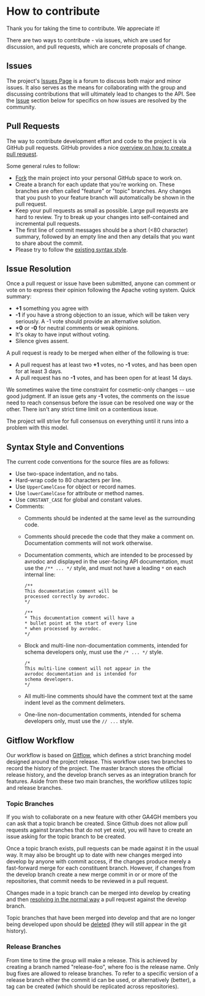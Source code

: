 # How to contribute

Thank you for taking the time to contribute. We appreciate it!

There are two ways to contribute - via issues, which are used for discussion, and pull requests, which are concrete proposals of change.

## Issues

The project's [Issues Page](https://github.com/ga4gh/ga4gh-consent-policy/issues) is a forum to discuss both major and minor issues. It also serves as the means for collaborating with the group and discussing contributions that will ultimately lead to changes to the API. See the [Issue](#issue_resolution) section below for specifics on how issues are resolved by the community.

## Pull Requests

The way to contribute development effort and code to the project is via GitHub pull requests. GitHub provides a nice [overview on how to create a pull request](https://help.github.com/articles/creating-a-pull-request).

Some general rules to follow:

-   [Fork](https://help.github.com/articles/fork-a-repo) the main project into your personal GitHub space to work on.
-   Create a branch for each update that you're working on. These branches are often called "feature" or "topic" branches. Any changes that you push to your feature branch will automatically be shown in the pull request.
-   Keep your pull requests as small as possible. Large pull requests are hard to review. Try to break up your changes into self-contained and incremental pull requests.
-   The first line of commit messages should be a short (&lt;80 character) summary, followed by an empty line and then any details that you want to share about the commit.
-   Please try to follow the [existing syntax style](#syntax_style).

## Issue Resolution

Once a pull request or issue have been submitted, anyone can comment or vote on to express their opinion following the Apache voting system. Quick summary:

-   **+1** something you agree with
-   **-1** if you have a strong objection to an issue, which will be taken very seriously. A -1 vote should provide an alternative solution.
-   **+0** or **-0** for neutral comments or weak opinions.
-   It's okay to have input without voting.
-   Silence gives assent.

A pull request is ready to be merged when either of the following is true:
- A pull request has at least two **+1** votes, no **-1** votes, and has been open for at least 3 days.
- A pull request has no **-1** votes, and has been open for at least 14 days.

We sometimes waive the time constraint for cosmetic-only changes -- use good judgment. If an issue gets any **-1** votes, the comments on the issue need to reach consensus before the issue can be resolved one way or the other. There isn't any strict time limit on a contentious issue.

The project will strive for full consensus on everything until it runs into a problem with this model.

## Syntax Style and Conventions

The current code conventions for the source files are as follows:

-   Use two-space indentation, and no tabs.
-   Hard-wrap code to 80 characters per line.
-   Use `UpperCamelCase` for object or record names.
-   Use `lowerCamelCase` for attribute or method names.
-   Use `CONSTANT_CASE` for global and constant values.
-   Comments:
    -   Comments should be indented at the same level as the surrounding code.
    -   Comments should precede the code that they make a comment on. Documentation comments will not work otherwise.
    -   Documentation comments, which are intended to be processed by avrodoc and displayed in the user-facing API documentation, must use the `/** ... */` style, and must not have a leading `*` on each internal line:

            /**
            This documentation comment will be
            processed correctly by avrodoc.
            */

            /**
            * This documentation comment will have a
            * bullet point at the start of every line
            * when processed by avrodoc.
            */

    -   Block and multi-line non-documentation comments, intended for schema developers only, must use the `/* ... */` style.

            /*
            This multi-line comment will not appear in the
            avrodoc documentation and is intended for
            schema developers.
            */

    -   All multi-line comments should have the comment text at the same indent level as the comment delimeters.
    -   One-line non-documentation comments, intended for schema developers only, must use the `// ...` style.

## Gitflow Workflow

Our workflow is based on [Gitflow](https://www.atlassian.com/git/tutorials/comparing-workflows/gitflow-workflow), which defines a strict branching model designed around the project release. This workflow uses two branches to record the history of the project. The master branch stores the official release history, and the develop branch serves as an integration branch for features. Aside from these two main branches, the workflow utilizes topic and release branches.

### Topic Branches

If you wish to collaborate on a new feature with other GA4GH members you can ask that a topic branch be created. Since Github does not allow pull requests against branches that do not yet exist, you will have to create an issue asking for the topic branch to be created.

Once a topic branch exists, pull requests can be made against it in the usual way. It may also be brought up to date with new changes merged into develop by anyone with commit access, if the changes produce merely a fast-forward merge for each constituent branch. However, if changes from the develop branch create a new merge commit in or or more of the repositories, that commit needs to be reviewed in a pull request.

Changes made in a topic branch can be merged into develop by creating and then [resolving in the normal way](#issue_resolution) a pull request against the develop branch.

Topic branches that have been merged into develop and that are no longer being developed upon should be [deleted](https://github.com/blog/1335-tidying-up-after-pull-requests) (they will still appear in the git history).

### Release Branches

From time to time the group will make a release. This is achieved by creating a branch named "release-foo", where foo is the release name. Only bug fixes are allowed to release branches. To refer to a specific version of a release branch either the commit id can be used, or alternatively (better), a tag can be created (which should be replicated across repositories).
